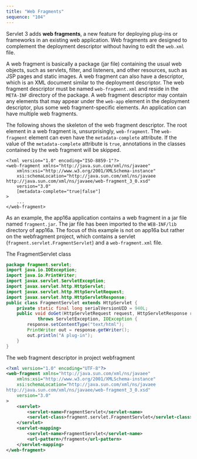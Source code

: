 ```yaml
---
title: "Web Fragments"
sequence: "104"
---
```


Servlet 3 adds **web fragments**, a new feature for deploying plug-ins or frameworks in an existing web application.
Web fragments are designed to complement the deployment descriptor without having to edit the `web.xml` file.

A web fragment is basically a package (jar file) containing the usual web objects,
such as servlets, filter, and listeners, and other resources, such as JSP pages and static images.
A web fragment can also have a descriptor,
which is an XML document similar to the deployment descriptor.
The web fragment descriptor must be named `web-fragment.xml` and
reside in the `META-INF` directory of the package.
A web fragment descriptor may contain any elements
that may appear under the `web-app` element in the deployment descriptor,
plus some web fragment-specific elements.
An application can have multiple web fragments.

The following shows the skeleton of the web fragment descriptor.
The root element in a web fragment is, unsurprisingly, `web-fragment`.
The `web-fragment` element can even have the `metadata-complete` attribute.
If the value of the `metadata-complete` attribute is `true`,
annotations in the classes contained by the web fragment will be skipped.

```text
<?xml version="1.0" encoding="ISO-8859-1"?>
<web-fragment xmlns="http://java.sun.com/xml/ns/javaee"
    xmlns:xsi="http://www.w3.org/2001/XMLSchema-instance"
    xsi:schemaLocation="http://java.sun.com/xml/ns/javaee 
http://java.sun.com/xml/ns/javaee/web-fragment_3_0.xsd"
    version="3.0"
    [metadata-complete="true|false"]
> 
    ...
</web-fragment>
```

As an example, the app16a application contains a web fragment in a jar file named `fragment.jar`.
The jar file has been imported to the `WEB-INF/lib` directory of app16a.
The focus of this example is not on app16a but rather on the webfragment project,
which contains a servlet
(`fragment.servlet.FragmentServlet`) and a `web-fragment.xml` file.

The FragmentServlet class

```java
package fragment.servlet;
import java.io.IOException;
import java.io.PrintWriter;
import javax.servlet.ServletException;
import javax.servlet.http.HttpServlet;
import javax.servlet.http.HttpServletRequest;
import javax.servlet.http.HttpServletResponse;
public class FragmentServlet extends HttpServlet {
    private static final long serialVersionUID = 940L;
    public void doGet(HttpServletRequest request, HttpServletResponse response)
            throws ServletException, IOException {
        response.setContentType("text/html");
        PrintWriter out = response.getWriter();
        out.println("A plug-in");
    }
}
```

The web fragment descriptor in project webfragment

```xml
<?xml version="1.0" encoding="UTF-8"?>
<web-fragment xmlns="http://java.sun.com/xml/ns/javaee"
    xmlns:xsi="http://www.w3.org/2001/XMLSchema-instance"
    xsi:schemaLocation="http://java.sun.com/xml/ns/javaee 
http://java.sun.com/xml/ns/javaee/web-fragment_3_0.xsd"
    version="3.0"
>
    <servlet>
        <servlet-name>FragmentServlet</servlet-name>
        <servlet-class>fragment.servlet.FragmentServlet</servlet-class>
    </servlet>
    <servlet-mapping>
        <servlet-name>FragmentServlet</servlet-name>
        <url-pattern>/fragment</url-pattern>        
    </servlet-mapping>
</web-fragment>
```
